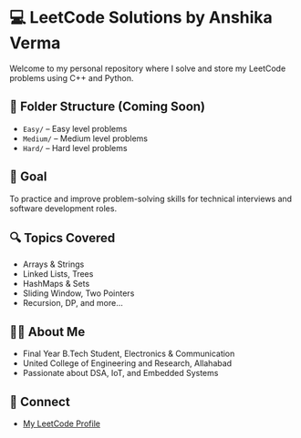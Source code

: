 # 💻 LeetCode Solutions by Anshika Verma

Welcome to my personal repository where I solve and store my LeetCode problems using C++ and Python.

## 📂 Folder Structure (Coming Soon)
- `Easy/` – Easy level problems
- `Medium/` – Medium level problems
- `Hard/` – Hard level problems

## 🎯 Goal
To practice and improve problem-solving skills for technical interviews and software development roles.

## 🔍 Topics Covered
- Arrays & Strings
- Linked Lists, Trees
- HashMaps & Sets
- Sliding Window, Two Pointers
- Recursion, DP, and more...

## 👩‍🎓 About Me
- Final Year B.Tech Student, Electronics & Communication
- United College of Engineering and Research, Allahabad
- Passionate about DSA, IoT, and Embedded Systems

## 🔗 Connect
- [My LeetCode Profile](https://leetcode.com/anshika-43)
